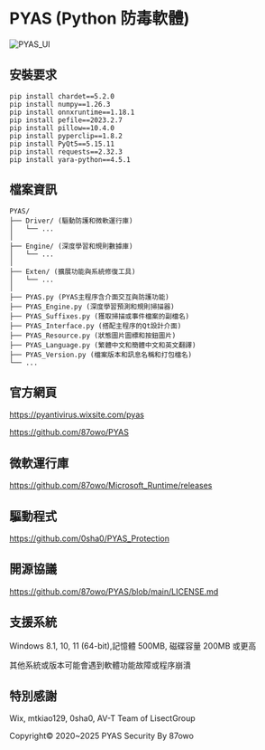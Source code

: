 # PYAS (Python 防毒軟體)

![PYAS_UI](https://github.com/user-attachments/assets/68765836-7272-482f-b8cd-d8ba728d88ab)

## 安裝要求

```
pip install chardet==5.2.0
pip install numpy==1.26.3
pip install onnxruntime==1.18.1
pip install pefile==2023.2.7
pip install pillow==10.4.0
pip install pyperclip==1.8.2
pip install PyQt5==5.15.11
pip install requests==2.32.3
pip install yara-python==4.5.1
```

## 檔案資訊

```
PYAS/
├── Driver/ (驅動防護和微軟運行庫)
│   └── ...
│
├── Engine/ (深度學習和規則數據庫)
│   └── ...
│
├── Exten/ (擴展功能與系統修復工具)
│   └── ...
│
├── PYAS.py (PYAS主程序含介面交互與防護功能)
├── PYAS_Engine.py (深度學習預測和規則掃描器)
├── PYAS_Suffixes.py (獲取掃描或事件檔案的副檔名)
├── PYAS_Interface.py (搭配主程序的Qt設計介面)
├── PYAS_Resource.py (狀態圖片圖標和按鈕圖片)
├── PYAS_Language.py (繁體中文和簡體中文和英文翻譯)
├── PYAS_Version.py (檔案版本和訊息名稱和打包檔名)
└── ...
```

## 官方網頁

https://pyantivirus.wixsite.com/pyas

https://github.com/87owo/PYAS

## 微軟運行庫

https://github.com/87owo/Microsoft_Runtime/releases

## 驅動程式

https://github.com/0sha0/PYAS_Protection

## 開源協議

https://github.com/87owo/PYAS/blob/main/LICENSE.md

## 支援系統

Windows 8.1, 10, 11 (64-bit),記憶體 500MB, 磁碟容量 200MB 或更高

其他系統或版本可能會遇到軟體功能故障或程序崩潰

## 特別感謝

Wix, mtkiao129, 0sha0, AV-T Team of LisectGroup

Copyright© 2020~2025 PYAS Security By 87owo
